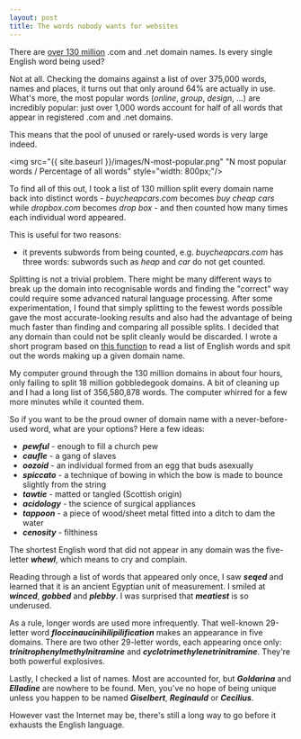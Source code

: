```yaml
---
layout: post
title: The words nobody wants for websites
---
```


There are [over 130 million](http://www.verisigninc.com/en_US/channel-resources/domain-registry-products/zone-file-information/index.xhtml) .com and .net domain names. Is every single English word being used?

Not at all. Checking the domains against a list of over 375,000 words, names and places, it turns out that only around 64% are actually in use. What's more, the most popular words (*online*, *group*, *design*, ...) are incredibly popular: just over 1,000 words account for half of all words that appear in registered .com and .net domains. 

This means that the pool of unused or rarely-used words is very large indeed.

<img src="{{ site.baseurl }}/images/N-most-popular.png" "N most popular words / Percentage of all words" style="width: 800px;"/>

To find all of this out, I took a list of 130 million split every domain name back into distinct words - *buycheapcars.com* becomes *buy cheap cars* while *dropbox.com* becomes *drop box* - and then counted how many times each individual word appeared.

This is useful for two reasons:
- it prevents subwords from being counted, e.g. *buycheapcars.com* has three words: subwords such as *heap* and *car* do not get counted.

Splitting is not a trivial problem. There might be many different ways to break up the domain into recognisable words and finding the "correct" way could require some advanced natural language processing. After some experimentation, I found that simply splitting to the fewest words possible gave the most accurate-looking results and also had the advantage of being much faster than finding and comparing all possible splits. I decided that any domain than could not be split cleanly would be discarded. I wrote a short program based on [this function](https://github.com/ajcr/string-splitter/blob/master/splitter.py) to read a list of English words and spit out the words making up a given domain name.

My computer ground through the 130 million domains in about four hours, only failing to split 18 million gobbledegook domains. A bit of cleaning up and I had a long list of 356,580,878 words. The computer whirred for a few more minutes while it counted them.

So if you want to be the proud owner of domain name with a never-before-used word, what are your options? Here a few ideas:

- **_pewful_** - enough to fill a church pew
- **_caufle_** - a gang of slaves
- **_oozoid_** - an individual formed from an egg that buds asexually
- **_spiccato_** - a technique of bowing in which the bow is made to bounce slightly from the string
- **_tawtie_** - matted or tangled (Scottish origin)
- **_acidology_** - the science of surgical appliances
- **_tappoon_** -  a piece of wood/sheet metal fitted into a ditch to dam the water
- **_cenosity_** - filthiness

The shortest English word that did not appear in any domain was the five-letter **_whewl_**, which means to cry and complain. 

Reading through a list of words that appeared only once, I saw **_seqed_** and learned that it is an ancient Egyptian unit of measurement. I smiled at **_winced_**, **_gobbed_** and **_plebby_**. I was surprised that **_meatiest_** is so underused.

As a rule, longer words are used more infrequently. That well-known 29-letter word **_floccinaucinihilipilification_** makes an appearance in five domains. There are two other 29-letter words, each appearing once only: **_trinitrophenylmethylnitramine_** and **_cyclotrimethylenetrinitramine_**. They're both powerful explosives.

Lastly, I checked a list of names. Most are accounted for, but **_Goldarina_** and **_Elladine_** are nowhere to be found. Men, you've no hope of being unique unless you happen to be named **_Giselbert_**, **_Reginauld_** or **_Cecilius_**.

However vast the Internet may be, there's still a long way to go before it exhausts the English language.
